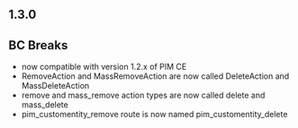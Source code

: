 1.3.0
-----

## BC Breaks
- now compatible with version 1.2.x of PIM CE
- RemoveAction and MassRemoveAction are now called DeleteAction and MassDeleteAction
- remove and mass_remove action types are now called delete and mass_delete
- pim_customentity_remove route is now named pim_customentity_delete
